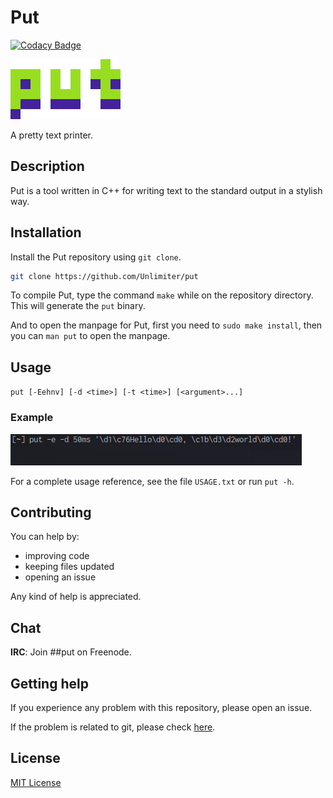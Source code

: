 # Put

[![Codacy Badge](https://api.codacy.com/project/badge/Grade/cb82be2b4aa54fa59cf65e7a14c92909)](https://app.codacy.com/app/unlimiter/put?utm_source=github.com&utm_medium=referral&utm_content=Unlimiter/put&utm_campaign=Badge_Grade_Dashboard)

![Put logo](logo.png)

A pretty text printer.

## Description

Put is a tool written in C++ for writing text to the standard output in a stylish way.

## Installation

Install the Put repository using `git clone`.

```bash
git clone https://github.com/Unlimiter/put
```

To compile Put, type the command `make` while on the repository directory. This will generate the `put` binary.

And to open the manpage for Put, first you need to `sudo make install`, then you can `man put` to open the manpage.

## Usage

`put [-Eehnv] [-d <time>] [-t <time>] [<argument>...]`

### Example

![GIF demo](demo.gif)

For a complete usage reference, see the file `USAGE.txt` or run `put -h`.

## Contributing

You can help by:
- improving code
- keeping files updated
- opening an issue

Any kind of help is appreciated.

## Chat

**IRC**: Join ##put on Freenode.

## Getting help
If you experience any problem with this repository, please open an issue.

If the problem is related to git, please check [here](https://git-scm.com/community).

## License
[MIT License](https://choosealicense.com/licenses/mit/)

